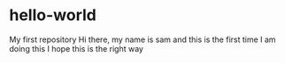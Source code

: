 # hello-world
My first repository
Hi there, my name is sam and this is the first time I am doing this
I hope this is the right way
